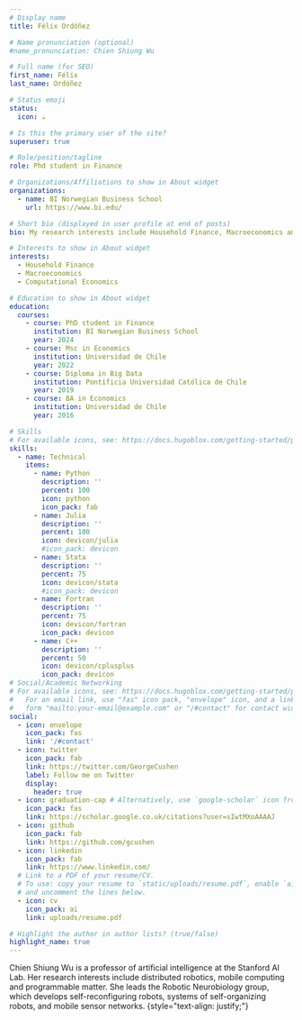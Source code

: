 ```yaml
---
# Display name
title: Félix Ordóñez

# Name pronunciation (optional)
#name_pronunciation: Chien Shiung Wu

# Full name (for SEO)
first_name: Félix
last_name: Ordóñez

# Status emoji
status:
  icon: ☕️

# Is this the primary user of the site?
superuser: true

# Role/position/tagline
role: Phd student in Finance

# Organizations/Affiliations to show in About widget
organizations:
  - name: BI Norwegian Business School
    url: https://www.bi.edu/

# Short bio (displayed in user profile at end of posts)
bio: My research interests include Household Finance, Macroeconomics and Computing Economics.

# Interests to show in About widget
interests:
  - Household Finance
  - Macroeconomics
  - Computational Economics

# Education to show in About widget
education:
  courses:
    - course: PhD student in Finance
      institution: BI Norwegian Business School
      year: 2024
    - course: Msc in Economics
      institution: Universidad de Chile
      year: 2022
    - course: Diploma in Big Data
      institution: Pontificia Universidad Católica de Chile
      year: 2019      
    - course: BA in Economics
      institution: Universidad de Chile
      year: 2016

# Skills
# For available icons, see: https://docs.hugoblox.com/getting-started/page-builder/#icons
skills:
  - name: Technical
    items:
      - name: Python
        description: ''
        percent: 100
        icon: python
        icon_pack: fab
      - name: Julia
        description: ''
        percent: 100
        icon: devicon/julia
        #icon_pack: devicon
      - name: Stata
        description: ''
        percent: 75
        icon: devicon/stata
        #icon_pack: devicon
      - name: Fortran
        description: ''
        percent: 75
        icon: devicon/fortran
        icon_pack: devicon
      - name: C++
        description: ''
        percent: 50
        icon: devicon/cplusplus
        icon_pack: devicon
# Social/Academic Networking
# For available icons, see: https://docs.hugoblox.com/getting-started/page-builder/#icons
#   For an email link, use "fas" icon pack, "envelope" icon, and a link in the
#   form "mailto:your-email@example.com" or "/#contact" for contact widget.
social:
  - icon: envelope
    icon_pack: fas
    link: '/#contact'
  - icon: twitter
    icon_pack: fab
    link: https://twitter.com/GeorgeCushen
    label: Follow me on Twitter
    display:
      header: true
  - icon: graduation-cap # Alternatively, use `google-scholar` icon from `ai` icon pack
    icon_pack: fas
    link: https://scholar.google.co.uk/citations?user=sIwtMXoAAAAJ
  - icon: github
    icon_pack: fab
    link: https://github.com/gcushen
  - icon: linkedin
    icon_pack: fab
    link: https://www.linkedin.com/
  # Link to a PDF of your resume/CV.
  # To use: copy your resume to `static/uploads/resume.pdf`, enable `ai` icons in `params.yaml`,
  # and uncomment the lines below.
  - icon: cv
    icon_pack: ai
    link: uploads/resume.pdf

# Highlight the author in author lists? (true/false)
highlight_name: true
---
```


Chien Shiung Wu is a professor of artificial intelligence at the Stanford AI Lab. Her research interests include distributed robotics, mobile computing and programmable matter. She leads the Robotic Neurobiology group, which develops self-reconfiguring robots, systems of self-organizing robots, and mobile sensor networks.
{style="text-align: justify;"}
